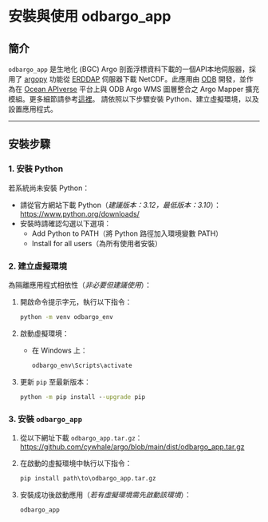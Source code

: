# 安裝與使用 odbargo_app

## 簡介  
`odbargo_app` 是生地化 (BGC) Argo 剖面浮標資料下載的一個API本地伺服器，採用了 [argopy](https://argopy.readthedocs.io/en/latest/) 功能從 [ERDDAP](https://erddap.ifremer.fr/erddap/index.html) 伺服器下載 NetCDF。此應用由 [ODB](https://www.odb.ntu.edu.tw/) 開發，並作為在 [Ocean APIverse](https://api.odb.ntu.edu.tw/hub/) 平台上與 ODB Argo WMS 圖層整合之 Argo Mapper 擴充模組。更多細節請參考[這裡](https://api.odb.ntu.edu.tw/hub/?help=Argo)。
請依照以下步驟安裝 Python、建立虛擬環境，以及設置應用程式。

---  

## 安裝步驟  

### 1. 安裝 Python  
若系統尚未安裝 Python：  
- 請從官方網站下載 Python（*建議版本：3.12，最低版本：3.10*）：  
  https://www.python.org/downloads/  
- 安裝時請確認勾選以下選項：  
  - Add Python to PATH（將 Python 路徑加入環境變數 PATH）  
  - Install for all users（為所有使用者安裝）  

### 2. 建立虛擬環境  
為隔離應用程式相依性（*非必要但建議使用*）：  

1. 開啟命令提示字元，執行以下指令：  
   ```cmd
   python -m venv odbargo_env
   ```  

2. 啟動虛擬環境：  
   - 在 Windows 上：  
     ```cmd
     odbargo_env\Scripts\activate
     ```  

3. 更新 `pip` 至最新版本：  
   ```cmd
   python -m pip install --upgrade pip
   ```  

### 3. 安裝 `odbargo_app`  
1. 從以下網址下載 `odbargo_app.tar.gz`：  
   https://github.com/cywhale/argo/blob/main/dist/odbargo_app.tar.gz  

2. 在啟動的虛擬環境中執行以下指令：  
   ```cmd
   pip install path\to\odbargo_app.tar.gz
   ```  

3. 安裝成功後啟動應用（*若有虛擬環境需先啟動該環境*）：  
   ```cmd
   odbargo_app
   ```  
